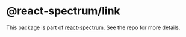 # @react-spectrum/link

This package is part of [react-spectrum](https://github.com/watheia/spectrum). See the repo for more details.

